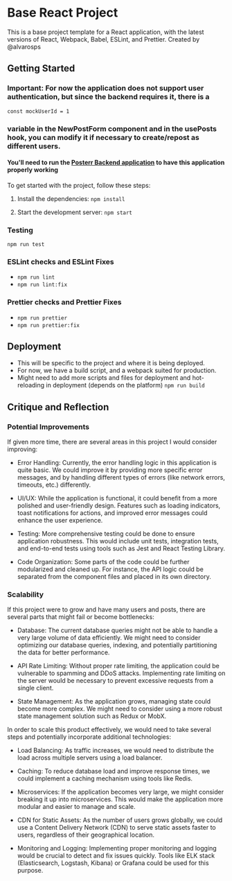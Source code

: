 # Base React Project

This is a base project template for a React application, with the latest versions of React, Webpack, Babel, ESLint, and Prettier. Created by @alvarosps

## Getting Started

### Important: For now the application does not support user authentication, but since the backend requires it, there is a

`const mockUserId = 1`

### variable in the NewPostForm component and in the usePosts hook, you can modify it if necessary to create/repost as different users.

#### You'll need to run the [Posterr Backend application](https://github.com/alvarosps/posterr-backend) to have this application properly working

To get started with the project, follow these steps:

1. Install the dependencies:
   `npm install`

2. Start the development server:
   `npm start`

### Testing

`npm run test`

### ESLint checks and ESLint Fixes

-   `npm run lint`
-   `npm run lint:fix`

### Prettier checks and Prettier Fixes

-   `npm run prettier`
-   `npm run prettier:fix`

## Deployment

-   This will be specific to the project and where it is being deployed.
-   For now, we have a build script, and a webpack suited for production.
-   Might need to add more scripts and files for deployment and hot-reloading in deployment (depends on the platform)
    `npm run build`

## Critique and Reflection

### Potential Improvements

If given more time, there are several areas in this project I would consider improving:

-   Error Handling: Currently, the error handling logic in this application is quite basic. We could improve it by providing more specific error messages, and by handling different types of errors (like network errors, timeouts, etc.) differently.

-   UI/UX: While the application is functional, it could benefit from a more polished and user-friendly design. Features such as loading indicators, toast notifications for actions, and improved error messages could enhance the user experience.

-   Testing: More comprehensive testing could be done to ensure application robustness. This would include unit tests, integration tests, and end-to-end tests using tools such as Jest and React Testing Library.

-   Code Organization: Some parts of the code could be further modularized and cleaned up. For instance, the API logic could be separated from the component files and placed in its own directory.

### Scalability

If this project were to grow and have many users and posts, there are several parts that might fail or become bottlenecks:

-   Database: The current database queries might not be able to handle a very large volume of data efficiently. We might need to consider optimizing our database queries, indexing, and potentially partitioning the data for better performance.

-   API Rate Limiting: Without proper rate limiting, the application could be vulnerable to spamming and DDoS attacks. Implementing rate limiting on the server would be necessary to prevent excessive requests from a single client.

-   State Management: As the application grows, managing state could become more complex. We might need to consider using a more robust state management solution such as Redux or MobX.

In order to scale this product effectively, we would need to take several steps and potentially incorporate additional technologies:

-   Load Balancing: As traffic increases, we would need to distribute the load across multiple servers using a load balancer.

-   Caching: To reduce database load and improve response times, we could implement a caching mechanism using tools like Redis.

-   Microservices: If the application becomes very large, we might consider breaking it up into microservices. This would make the application more modular and easier to manage and scale.

-   CDN for Static Assets: As the number of users grows globally, we could use a Content Delivery Network (CDN) to serve static assets faster to users, regardless of their geographical location.

-   Monitoring and Logging: Implementing proper monitoring and logging would be crucial to detect and fix issues quickly. Tools like ELK stack (Elasticsearch, Logstash, Kibana) or Grafana could be used for this purpose.
